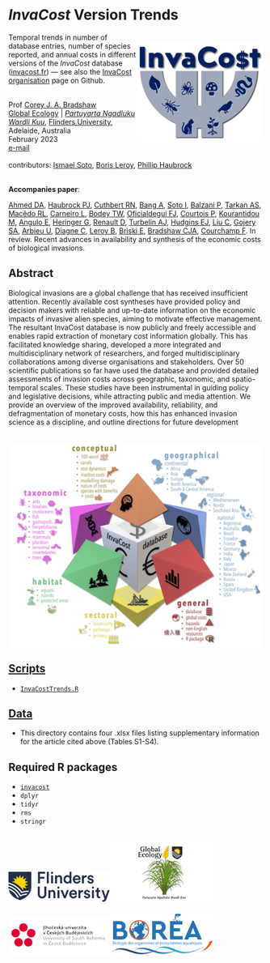 # <em>InvaCost</em> Version Trends
<a href="http://invacost.fr"><img align="right" src="www/invacostlogo.png" alt="new InvaCost logo" width="250" style="margin-top: 20px"></a>

Temporal trends in number of database entries, number of species reported, and annual costs in different versions of the <em>InvaCost</em> database (<a href="http://invacost.fr">invacost.fr</a>) — see also the <a href="https://github.com/InvaCost">InvaCost organisation</a> page on Github.

<br>
Prof <a href="https://globalecologyflinders.com/people/#DIRECTOR">Corey J. A. Bradshaw</a> <br>
<a href="http://globalecologyflinders.com" target="_blank">Global Ecology</a> | <em><a href="https://globalecologyflinders.com/partuyarta-ngadluku-wardli-kuu/" target="_blank">Partuyarta Ngadluku Wardli Kuu</a></em>, <a href="http://flinders.edu.au" target="_blank">Flinders University</a>, Adelaide, Australia <br>
February 2023 <br>
<a href=mailto:corey.bradshaw@flinders.edu.au>e-mail</a> <br>
<br>
contributors: <a href="https://www.jcu.cz/en/university/staff/person?identita=Soto_Almena_Ismael_110771">Ismael Soto</a>, <a href="https://farewe.github.io/markdown-cv/">Boris Leroy</a>, <a href="https://scholar.google.com/citations?user=fwHUGm0AAAAJ&hl=de">Phillip Haubrock</a>
<br>
<br>

<strong>Accompanies paper</strong>:

<a href="https://www.linkedin.com/in/danish-ali-ahmed-655934192/">Ahmed DA</a>, <a href="https://scholar.google.com/citations?user=fwHUGm0AAAAJ&hl=de">Haubrock PJ</a>, <a href="https://pure.qub.ac.uk/en/persons/ross-cuthbert-2">Cuthbert RN</a>, <a href="https://azimpremjiuniversity.edu.in/people/alok-bang">Bang A</a>, <a href="https://www.jcu.cz/en/university/staff/person?identita=Soto_Almena_Ismael_110771">Soto I</a>, <a href="https://www.researchgate.net/profile/Paride-Balzani">Balzani P</a>, <a href="https://scholar.google.com/citations?user=p_JjJNMAAAAJ&hl=en">Tarkan AS</a>, <a href="https://www.escavador.com/sobre/8196034/rafael-lacerda-macedo">Macêdo RL</a>, <a href="https://www.laiscarneiro.com/">Carneiro L</a>, <a href="https://scholar.google.co.uk/citations?user=9HZ_6r8AAAAJ&hl=en">Bodey TW</a>, <a href="https://scholar.google.es/citations?user=JSCqMF4AAAAJ&hl=en">Oficialdegui FJ</a>, <a href="https://scholar.google.com/citations?user=hVdcCFgAAAAJ&hl=en">Courtois P</a>, <a href="https://portal.findresearcher.sdu.dk/en/persons/mkour">Kourantidou M</a>, <a href="https://scholar.google.com/citations?user=dH_qGsMAAAAJ&hl=es">Angulo E</a>, <a href="https://loop.frontiersin.org/people/455457/overview">Heringer G</a>, <a href="https://sites.google.com/view/david-renault/home">Renault D</a>, <a href="https://scholar.google.com/citations?user=59VAYs4AAAAJ&hl=en">Turbelin AJ</a>, <a href="https://ejhudgins.com/">Hudgins EJ</a>, <a href="https://scholar.google.com/citations?user=8FMqs4kAAAAJ&hl=en">Liu C</a>, <a href="https://www.researchgate.net/profile/Showkat-Gojery">Gojery SA</a>, <a href="https://scholar.google.com/citations?user=ERFm7hAAAAAJ&hl=en">Arbieu U</a>, <a href="https://scholar.google.com/citations?user=Nyeg3eIAAAAJ&hl=fr">Diagne C</a>, <a href="https://farewe.github.io/markdown-cv/">Leroy B</a>, <a href="https://scholar.google.com/citations?user=fENP_aoAAAAJ&hl=en">Briski E</a>, <a href="https://globalecologyflinders.com/people/#DIRECTOR">Bradshaw CJA</a>, <a href="https://www.ese.universite-paris-saclay.fr/en/team-members/franck-courchamp/">Courchamp F</a>. In review. Recent advances in availability and synthesis of the economic costs of biological invasions. 

## Abstract
Biological invasions are a global challenge that has received insufficient attention. Recently available cost syntheses have provided policy and decision makers with reliable and up-to-date information on the economic impacts of invasive alien species, aiming to motivate effective management. The resultant InvaCost database is now publicly and freely accessible and enables rapid extraction of monetary cost information globally. This has facilitated knowledge sharing, developed a more integrated and multidisciplinary network of researchers, and forged multidisciplinary collaborations among diverse organisations and stakeholders. Over 50 scientific publications so far have used the database and provided detailed assessments of invasion costs across geographic, taxonomic, and spatio-temporal scales. These studies have been instrumental in guiding policy and legislative decisions, while attracting public and media attention. We provide an overview of the improved availability, reliability, and defragmentation of monetary costs, how this has enhanced invasion science as a discipline, and outline directions for future development

<img align="center" src="www/InvaCostPubs.jpg" alt="new InvaCost publications" width="900" style="margin-top: 20px">

## <a href="https://github.com/cjabradshaw/InvaCostVersionTrends/tree/main/scripts">Scripts</a>
- <a href="https://github.com/cjabradshaw/InvaCostVersionTrends/blob/main/scripts/InvaCostTrends.R"><code>InvaCostTrends.R</code></a>

## <a href="https://github.com/cjabradshaw/InvaCostVersionTrends/tree/main/data">Data</a>
- This directory contains four .xlsx files listing supplementary information for the article cited above (Tables S1-S4).

## Required R packages
- <code><a href="https://github.com/InvaCost/invacost">invacost</a></code>
- <code>dplyr</code>
- <code>tidyr</code>
- <code>rms</code>
- <code>stringr</code>

<a href="https://www.flinders.edu.au"><img align="bottom-left" src="www/Flinders_University_Logo_Horizontal_RGB_Master.png" alt="Flinders University logo" width="200" style="margin-top: 20px"></a>
<a href="https://globalecologyflinders.com"><img align="bottom-left" src="www/GEL Logo Kaurna New Transp.png" alt="GEL logo" width="200" style="margin-top: 20px"></a>
<a href="https://www.jcu.cz/en/"><img align="bottom-left" src="www/jcu.cz.logo.png" alt="JCU-CZ logo" width="200" style="margin-top: 20px"></a>
<a href="https://www.jcu.cz/en/"><img align="bottom-left" src="www/boreaLogo.png" alt="BOREA logo" width="200" style="margin-top: 20px"></a>
